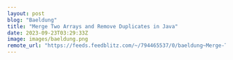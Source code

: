 ```yaml
---
layout: post
blog: "Baeldung"
title: "Merge Two Arrays and Remove Duplicates in Java"
date: 2023-09-23T03:29:33Z
image: images/baeldung.png
remote_url: "https://feeds.feedblitz.com/~/794465537/0/baeldung~Merge-Two-Arrays-and-Remove-Duplicates-in-Java"
---
```

